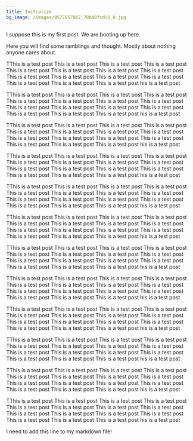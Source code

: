 ```yaml
---
title: Initialize
bg_image: /images/9577857867_78b48fcdc1_k.jpg
---
```


I suppose this is my first post. We are booting up here.

Here you will find some ramblings and thought. Mostly about nothing anyone cares
about.

TThis is a test post This is a test post This is a test post This is a test post This is a test post This is a test post This is a test post This is a test post This is a test post This is a test post This is a test post This is a test post This is a test post This is a test post This is a test post his is a test post 

TThis is a test post This is a test post This is a test post This is a test post This is a test post This is a test post This is a test post This is a test post This is a test post This is a test post This is a test post This is a test post This is a test post This is a test post This is a test post his is a test post 

<!--more-->

TThis is a test post This is a test post This is a test post This is a test post This is a test post This is a test post This is a test post This is a test post This is a test post This is a test post This is a test post This is a test post This is a test post This is a test post This is a test post his is a test post 

TThis is a test post This is a test post This is a test post This is a test post This is a test post This is a test post This is a test post This is a test post This is a test post This is a test post This is a test post This is a test post This is a test post This is a test post This is a test post his is a test post 

TThis is a test post This is a test post This is a test post This is a test post This is a test post This is a test post This is a test post This is a test post This is a test post This is a test post This is a test post This is a test post This is a test post This is a test post This is a test post his is a test post 

TThis is a test post This is a test post This is a test post This is a test post This is a test post This is a test post This is a test post This is a test post This is a test post This is a test post This is a test post This is a test post This is a test post This is a test post This is a test post his is a test post 

TThis is a test post This is a test post This is a test post This is a test post This is a test post This is a test post This is a test post This is a test post This is a test post This is a test post This is a test post This is a test post This is a test post This is a test post This is a test post his is a test post 

TThis is a test post This is a test post This is a test post This is a test post This is a test post This is a test post This is a test post This is a test post This is a test post This is a test post This is a test post This is a test post This is a test post This is a test post This is a test post his is a test post 

TThis is a test post This is a test post This is a test post This is a test post This is a test post This is a test post This is a test post This is a test post This is a test post This is a test post This is a test post This is a test post This is a test post This is a test post This is a test post his is a test post 

TThis is a test post This is a test post This is a test post This is a test post This is a test post This is a test post This is a test post This is a test post This is a test post This is a test post This is a test post This is a test post This is a test post This is a test post This is a test post his is a test post 

TThis is a test post This is a test post This is a test post This is a test post This is a test post This is a test post This is a test post This is a test post This is a test post This is a test post This is a test post This is a test post This is a test post This is a test post This is a test post his is a test post 

TThis is a test post This is a test post This is a test post This is a test post This is a test post This is a test post This is a test post This is a test post This is a test post This is a test post This is a test post This is a test post This is a test post This is a test post This is a test post his is a test post 

I need to add this line to my markdown file!
